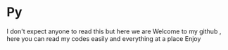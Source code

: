 # Py
I don't expect anyone to read this but here we are
Welcome to my github , here you can read my codes easily and everything at a place
Enjoy